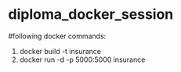 # diploma_docker_session

#following docker commands:
1. docker build -t insurance
2. docker run -d -p 5000:5000 insurance
